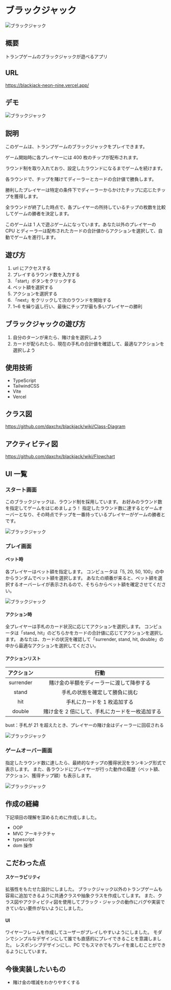 # ブラックジャック

![ブラックジャック](public/thumbnail.png 'ブラックジャック')

## 概要

トランプゲームのブラックジャックが遊べるアプリ

## URL

https://blackjack-neon-nine.vercel.app/

## デモ

![ブラックジャック](public/test.gif 'ブラックジャック')

## 説明

このゲームは、トランプゲームのブラックジャックをプレイできます。

ゲーム開始時に各プレイヤーには 400 枚のチップが配布されます。

ラウンド制を取り入れており、設定したラウンドになるまでゲームを続けます。

各ラウンドで、チップを賭けてディーラーとカードの合計値で勝負します。

勝利したプレイヤーは特定の条件下でディーラーからかけたチップに応じたチップを獲得します。

全ラウンドが終了した時点で、各プレイヤーの所持しているチップの枚数を比較してゲームの勝者を決定します。

このゲームは 1 人で遊ぶゲームになっています。あなた以外のプレイヤーの CPU とディーラーは配布されたカードの合計値からアクションを選択して、自動でゲームを進行します。

## 遊び方

1. url にアクセスする
2. プレイするラウンド数を入力する
3. 「start」ボタンをクリックする
4. ベット額を選択する
5. アクションを選択する
6. 「next」をクリックして次のラウンドを開始する
7. 1~6 を繰り返し行い、最後にチップが最も多いプレイヤーの勝利

## ブラックジャックの遊び方

1. 自分のターンが来たら、賭け金を選択しよう
2. カードが配られたら、現在の手札の合計値を確認して、最適なアクションを選択しよう

## 使用技術

- TypeScript
- TailwindCSS
- Vite
- Vercel

## クラス図

https://github.com/daxchx/blackjack/wiki/Class-Diagram

## アクティビティ図

https://github.com/daxchx/blackjack/wiki/Flowchart

## UI 一覧

### スタート画面

このブラックジャックは、ラウンド制を採用しています。
お好みのラウンド数を指定してゲームをはじめましょう！
指定したラウンド数に達するとゲームオーバーとなり、その時点でチップを一番持っているプレイヤーがゲームの勝者とです。

![ブラックジャック](public/thumbnail.png 'ブラックジャック')

### プレイ画面

#### ベット時

各プレイヤーはベット額を指定します。
コンピュータは「5, 20, 50, 100」の中からランダムでベット額を選択します。
あなたの順番が来ると、ベット額を選択するオーバーレイが表示されるので、そちらからベット額を確定させてください。

![ブラックジャック](public/game-play.png 'ブラックジャック')

#### アクション時

全プレイヤーは手札のカード状況に応じてアクションを選択します。
コンピュータは「stand, hit」のどちらかをカードの合計値に応じてアクションを選択します。
あなたは、カードの状況を確認して「surrender, stand, hit, double」の中から最適なアクションを選択してください。

#### アクションリスト

| アクション |                       行動                        |
| :--------: | :-----------------------------------------------: |
| surrender  |     賭け金の半額をディーラーに渡して降参する      |
|   stand    |          手札の状態を確定して勝負に挑む           |
|    hit     |            手札にカードを 1 枚追加する            |
|   double   | 　賭け金を 2 倍にして、手札にカードを一枚追加する |

bust：手札が 21 を超えたとき、プレイヤーの賭け金はディーラーに回収される

![ブラックジャック](public/game-play.png 'ブラックジャック')

### ゲームオーバー画面

指定したラウンド数に達したら、最終的なチップの獲得状況をランキング形式で表示します。
また、各ラウンドにプレイヤーが行った動作の履歴（ベット額、アクション、獲得チップ額）も表示します。

![ブラックジャック](public/gameover-scene.png 'ブラックジャック')

## 作成の経緯

下記項目の理解を深めるために作成しました。

- OOP
- MVC アーキテクチャ
- typescript
- dom 操作

## こだわった点

#### スケーラビリティ

拡張性をもたせた設計にしました。
ブラックジャック以外のトランプゲームも容易に追加できるように共通クラスや抽象クラスを作成してします。
また、クラス図やアクティビティ図を使用してブラック・ジャックの動作にバグや実装できていない要件がないようにしました。

#### UI

ワイヤーフレームを作成してユーザーがプレイしやすいようにしました。
モダンでシンプルなデザインにして誰でも直感的にプレイできることを意識しました。
レスポンシブデザインにし、PC でもスマホでもプレイを楽しむことができるようにしています。

## 今後実装したいもの

- 賭け金の増減をわかりやすくする
